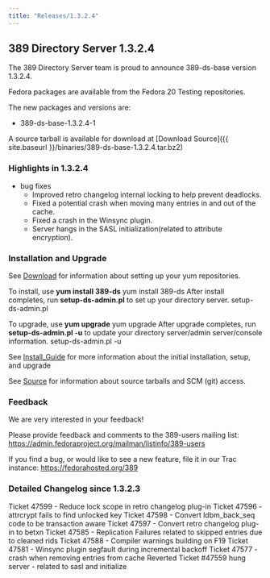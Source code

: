 ```yaml
---
title: "Releases/1.3.2.4"
---
```

389 Directory Server 1.3.2.4
----------------------------

The 389 Directory Server team is proud to announce 389-ds-base version 1.3.2.4.

Fedora packages are available from the Fedora 20 Testing repositories.

The new packages and versions are:

-   389-ds-base-1.3.2.4-1

A source tarball is available for download at [Download Source]({{ site.baseurl }}/binaries/389-ds-base-1.3.2.4.tar.bz2)

### Highlights in 1.3.2.4

-   bug fixes
    -   Improved retro changelog internal locking to help prevent deadlocks.
    -   Fixed a potential crash when moving many entries in and out of the cache.
    -   Fixed a crash in the Winsync plugin.
    -   Server hangs in the SASL initialization(related to attribute encryption).

### Installation and Upgrade

See [Download](../download.html) for information about setting up your yum repositories.

To install, use **yum install 389-ds** yum install 389-ds After install completes, run **setup-ds-admin.pl** to set up your directory server. setup-ds-admin.pl

To upgrade, use **yum upgrade** yum upgrade After upgrade completes, run **setup-ds-admin.pl -u** to update your directory server/admin server/console information. setup-ds-admin.pl -u

See [Install\_Guide](../legacy/install-guide.html) for more information about the initial installation, setup, and upgrade

See [Source](../development/source.html) for information about source tarballs and SCM (git) access.

### Feedback

We are very interested in your feedback!

Please provide feedback and comments to the 389-users mailing list: <https://admin.fedoraproject.org/mailman/listinfo/389-users>

If you find a bug, or would like to see a new feature, file it in our Trac instance: <https://fedorahosted.org/389>

### Detailed Changelog since 1.3.2.3

Ticket 47599 - Reduce lock scope in retro changelog plug-in 
Ticket 47596 - attrcrypt fails to find unlocked key 
Ticket 47598 - Convert ldbm\_back\_seq code to be transaction aware 
Ticket 47597 - Convert retro changelog plug-in to betxn 
Ticket 47585 - Replication Failures related to skipped entries due to cleaned rids 
Ticket 47588 - Compiler warnings building on F19 
Ticket 47581 - Winsync plugin segfault during incremental backoff 
Ticket 47577 - crash when removing entries from cache Reverted 
Ticket \#47559 hung server - related to sasl and initialize

